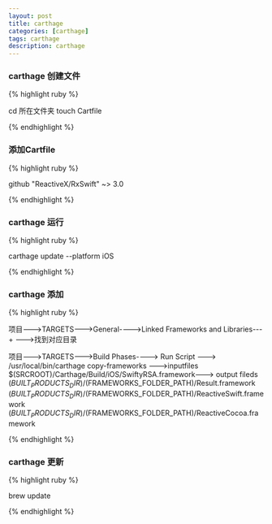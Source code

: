 ```yaml
---
layout: post
title: carthage
categories: [carthage]
tags: carthage
description: carthage
---
```



<h3>carthage 创建文件</h3>

{% highlight ruby %}

cd 所在文件夹
touch Cartfile

{% endhighlight %}

<h3>添加Cartfile</h3>

{% highlight ruby %}

github "ReactiveX/RxSwift" ~> 3.0

{% endhighlight %}

<h3>carthage 运行</h3>

{% highlight ruby %}

carthage update --platform iOS

{% endhighlight %}

<h3>carthage 添加</h3>

{% highlight ruby %}

项目--->TARGETS--->General---->Linked Frameworks and Libraries--- + --->找到对应目录

项目--->TARGETS--->Build Phases----> Run Script --->
/usr/local/bin/carthage copy-frameworks  --->inputfiles
$(SRCROOT)/Carthage/Build/iOS/SwiftyRSA.framework--->
output fileds
$(BUILT_PRODUCTS_DIR)/$(FRAMEWORKS_FOLDER_PATH)/Result.framework
$(BUILT_PRODUCTS_DIR)/$(FRAMEWORKS_FOLDER_PATH)/ReactiveSwift.framework
$(BUILT_PRODUCTS_DIR)/$(FRAMEWORKS_FOLDER_PATH)/ReactiveCocoa.framework

{% endhighlight %}



<h3>carthage 更新</h3>

{% highlight ruby %}

brew update

{% endhighlight %}

